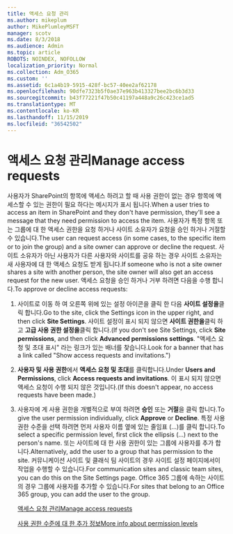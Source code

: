 ```yaml
---
title: 액세스 요청 관리
ms.author: mikeplum
author: MikePlumleyMSFT
manager: scotv
ms.date: 8/3/2018
ms.audience: Admin
ms.topic: article
ROBOTS: NOINDEX, NOFOLLOW
localization_priority: Normal
ms.collection: Adm_O365
ms.custom: ''
ms.assetid: 6c1a4b19-5915-428f-bc57-40ee2af62178
ms.openlocfilehash: 90dfe7323b5f0ae37e963b413327bee2bc6b3d33
ms.sourcegitcommit: b43f77221f47b50c41197a448a9c26c423ce1ad5
ms.translationtype: MT
ms.contentlocale: ko-KR
ms.lasthandoff: 11/15/2019
ms.locfileid: "36542502"
---
```

# <a name="manage-access-requests"></a><span data-ttu-id="68be2-102">액세스 요청 관리</span><span class="sxs-lookup"><span data-stu-id="68be2-102">Manage access requests</span></span>

<span data-ttu-id="68be2-103">사용자가 SharePoint의 항목에 액세스 하려고 할 때 사용 권한이 없는 경우 항목에 액세스할 수 있는 권한이 필요 하다는 메시지가 표시 됩니다.</span><span class="sxs-lookup"><span data-stu-id="68be2-103">When a user tries to access an item in SharePoint and they don't have permission, they'll see a message that they need permission to access the item.</span></span> <span data-ttu-id="68be2-104">사용자가 특정 항목 또는 그룹에 대 한 액세스 권한을 요청 하거나 사이트 소유자가 요청을 승인 하거나 거절할 수 있습니다.</span><span class="sxs-lookup"><span data-stu-id="68be2-104">The user can request access (in some cases, to the specific item or to join the group) and a site owner can approve or decline the request.</span></span> <span data-ttu-id="68be2-105">사이트 소유자가 아닌 사용자가 다른 사용자와 사이트를 공유 하는 경우 사이트 소유자는 새 사용자에 대 한 액세스 요청도 받게 됩니다.</span><span class="sxs-lookup"><span data-stu-id="68be2-105">If someone who is not a site owner shares a site with another person, the site owner will also get an access request for the new user.</span></span> <span data-ttu-id="68be2-106">액세스 요청을 승인 하거나 거부 하려면 다음을 수행 합니다.</span><span class="sxs-lookup"><span data-stu-id="68be2-106">To approve or decline access requests:</span></span>
  
1. <span data-ttu-id="68be2-107">사이트로 이동 하 여 오른쪽 위에 있는 설정 아이콘을 클릭 한 다음 **사이트 설정을**클릭 합니다.</span><span class="sxs-lookup"><span data-stu-id="68be2-107">Go to the site, click the Settings icon in the upper right, and then click **Site Settings**.</span></span> <span data-ttu-id="68be2-108">사이트 설정이 표시 되지 않으면 **사이트 권한을**클릭 하 고 **고급 사용 권한 설정을**클릭 합니다.</span><span class="sxs-lookup"><span data-stu-id="68be2-108">(If you don't see Site Settings, click **Site permissions**, and then click **Advanced permissions settings**.</span></span> <span data-ttu-id="68be2-109">"액세스 요청 및 초대 표시" 라는 링크가 있는 배너를 찾습니다.</span><span class="sxs-lookup"><span data-stu-id="68be2-109">Look for a banner that has a link called "Show access requests and invitations.")</span></span>
    
2. <span data-ttu-id="68be2-110">**사용자 및 사용 권한**에서 **액세스 요청 및 초대**를 클릭합니다.</span><span class="sxs-lookup"><span data-stu-id="68be2-110">Under **Users and Permissions**, click **Access requests and invitations**.</span></span> <span data-ttu-id="68be2-111">이 표시 되지 않으면 액세스 요청이 수행 되지 않은 것입니다.</span><span class="sxs-lookup"><span data-stu-id="68be2-111">(If this doesn't appear, no access requests have been made.)</span></span>
    
3. <span data-ttu-id="68be2-112">사용자에 게 사용 권한을 개별적으로 부여 하려면 **승인** 또는 **거절**을 클릭 합니다.</span><span class="sxs-lookup"><span data-stu-id="68be2-112">To give the user permission individually, click **Approve** or **Decline**.</span></span> <span data-ttu-id="68be2-113">특정 사용 권한 수준을 선택 하려면 먼저 사용자 이름 옆에 있는 줄임표 (...)를 클릭 합니다.</span><span class="sxs-lookup"><span data-stu-id="68be2-113">To select a specific permission level, first click the ellipsis (...) next to the person's name.</span></span> <span data-ttu-id="68be2-114">또는 사이트에 대 한 사용 권한이 있는 그룹에 사용자를 추가 합니다.</span><span class="sxs-lookup"><span data-stu-id="68be2-114">Alternatively, add the user to a group that has permission to the site.</span></span> <span data-ttu-id="68be2-115">커뮤니케이션 사이트 및 클래식 팀 사이트의 경우 사이트 설정 페이지에서이 작업을 수행할 수 있습니다.</span><span class="sxs-lookup"><span data-stu-id="68be2-115">For communication sites and classic team sites, you can do this on the Site Settings page.</span></span> <span data-ttu-id="68be2-116">Office 365 그룹에 속하는 사이트의 경우 그룹에 사용자를 추가할 수 있습니다.</span><span class="sxs-lookup"><span data-stu-id="68be2-116">For sites that belong to an Office 365 group, you can add the user to the group.</span></span>
    
    [<span data-ttu-id="68be2-117">액세스 요청 관리</span><span class="sxs-lookup"><span data-stu-id="68be2-117">Manage access requests </span></span>](https://go.microsoft.com/fwlink/?linkid=2008747)
    
    [<span data-ttu-id="68be2-118">사용 권한 수준에 대 한 추가 정보</span><span class="sxs-lookup"><span data-stu-id="68be2-118">More info about permission levels</span></span>](https://go.microsoft.com/fwlink/?linkid=867071)
    

